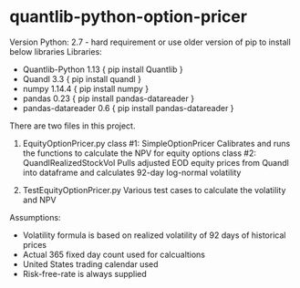 # quantlib-python-option-pricer
Version Python: 2.7 - hard requirement or use older version of pip to install below libraries
Libraries: 
- Quantlib-Python 1.13 { pip install Quantlib }
- Quandl 3.3   { pip install quandl }
- numpy 1.14.4   { pip install numpy }
- pandas 0.23 { pip install pandas-datareader }
- pandas-datareader 0.6 { pip install pandas-datareader }

There are two files in this project.

1. EquityOptionPricer.py
    class #1: SimpleOptionPricer
              Calibrates and runs the functions to calculate the NPV for equity options
    class #2: QuandlRealizedStockVol
              Pulls adjusted EOD equity prices from Quandl into dataframe and calculates 92-day log-normal volatility
              
2. TestEquityOptionPricer.py
    Various test cases to calculate the volatility and NPV
    
    
Assumptions:
  - Volatility formula is based on realized volatility of 92 days of historical prices
  - Actual 365 fixed day count used for calcualtions
  - United States trading calendar used
  - Risk-free-rate is always supplied 

